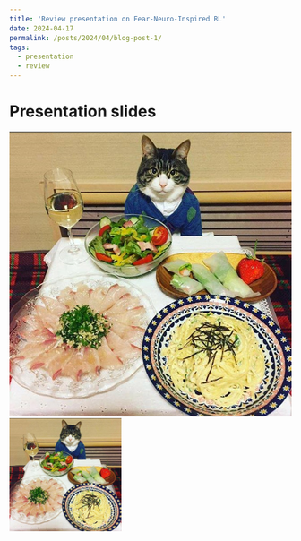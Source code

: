 ```yaml
---
title: 'Review presentation on Fear-Neuro-Inspired RL'
date: 2024-04-17
permalink: /posts/2024/04/blog-post-1/
tags:
  - presentation
  - review
---
```


Presentation slides
======
![example](/images/blog-1/example.jpg)
<img src="/images/blog-1/example.jpg" alt="isolated" width="200"/>


